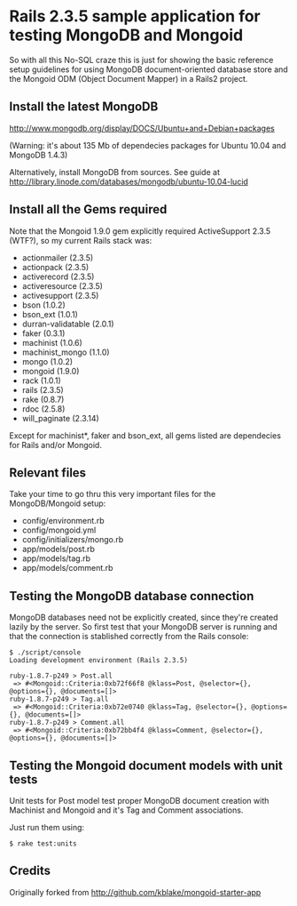 # Rails 2.3.5 sample application for testing MongoDB and Mongoid

So with all this No-SQL craze this is just for showing the basic reference setup guidelines for using MongoDB document-oriented database store and the Mongoid ODM (Object Document Mapper) in a Rails2 project.

## Install the latest MongoDB

http://www.mongodb.org/display/DOCS/Ubuntu+and+Debian+packages

(Warning: it's about 135 Mb of dependecies packages for Ubuntu 10.04 and MongoDB 1.4.3)

Alternatively, install MongoDB from sources. See guide at http://library.linode.com/databases/mongodb/ubuntu-10.04-lucid

## Install all the Gems required

Note that the Mongoid 1.9.0 gem explicitly required ActiveSupport 2.3.5 (WTF?), so my current Rails stack was:

* actionmailer (2.3.5)
* actionpack (2.3.5)
* activerecord (2.3.5)
* activeresource (2.3.5)
* activesupport (2.3.5)
* bson (1.0.2)
* bson_ext (1.0.1)
* durran-validatable (2.0.1)
* faker (0.3.1)
* machinist (1.0.6)
* machinist_mongo (1.1.0)
* mongo (1.0.2)
* mongoid (1.9.0)
* rack (1.0.1)
* rails (2.3.5)
* rake (0.8.7)
* rdoc (2.5.8)
* will_paginate (2.3.14)

Except for machinist*, faker and bson_ext, all gems listed are dependecies for Rails and/or Mongoid.

## Relevant files

Take your time to go thru this very important files for the MongoDB/Mongoid setup:

- config/environment.rb
- config/mongoid.yml
- config/initializers/mongo.rb
- app/models/post.rb
- app/models/tag.rb
- app/models/comment.rb

## Testing the MongoDB database connection

MongoDB databases need not be explicitly created, since they're created lazily by the server. So first test that your MongoDB server is running and that the connection is stablished correctly from the Rails console:

    $ ./script/console
    Loading development environment (Rails 2.3.5)

    ruby-1.8.7-p249 > Post.all
     => #<Mongoid::Criteria:0xb72f66f8 @klass=Post, @selector={}, @options={}, @documents=[]>
    ruby-1.8.7-p249 > Tag.all
     => #<Mongoid::Criteria:0xb72e0740 @klass=Tag, @selector={}, @options={}, @documents=[]>
    ruby-1.8.7-p249 > Comment.all
     => #<Mongoid::Criteria:0xb72bb4f4 @klass=Comment, @selector={}, @options={}, @documents=[]>

## Testing the Mongoid document models with unit tests

Unit tests for Post model test proper MongoDB document creation with Machinist and Mongoid and it's Tag and Comment associations.

Just run them using:

    $ rake test:units

## Credits

Originally forked from http://github.com/kblake/mongoid-starter-app
